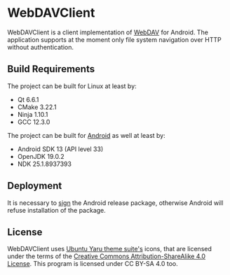 # WebDAVClient

WebDAVClient is a client implementation of [WebDAV](https://en.wikipedia.org/wiki/WebDAV) for Android. The application supports at the moment only file system navigation over HTTP without authentication.

Build Requirements
-------

The project can be built for Linux at least by:
* Qt 6.6.1
* CMake 3.22.1
* Ninja 1.10.1
* GCC 12.3.0

The project can be built for [Android](https://doc.qt.io/qt-6/android.html) as well at least by:
* Android SDK 13 (API level 33)
* OpenJDK 19.0.2
* NDK 25.1.8937393

Deployment
-------
It is necessary to [sign](https://forum.qt.io/post/739225) the Android release package, otherwise Android will refuse installation of the package.

License
-------
WebDAVClient uses [Ubuntu Yaru theme suite's](https://github.com/ubuntu/yaru/tree/master) icons, that are licensed under the terms of the [Creative Commons Attribution-ShareAlike 4.0 License](https://creativecommons.org/licenses/by-sa/4.0/). This program is licensed under CC BY-SA 4.0 too.
